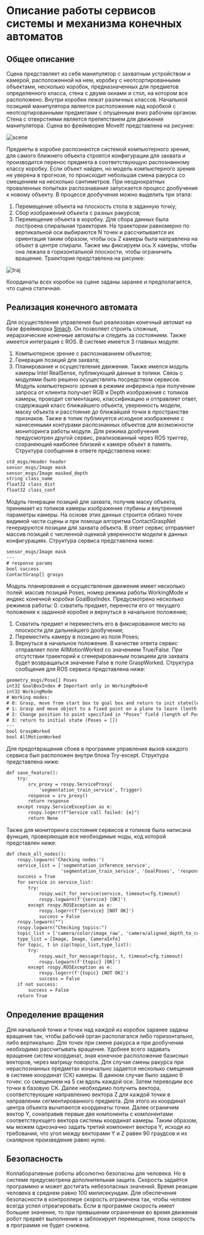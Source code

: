 # Описание работы сервисов системы и механизма конечных автоматов

## Общее описание

Сцена представляет из себя манипулятор с захватным устройством и камерой, расположенной на нем, коробку с неотсортированными объектами, несколько коробок, предназначенных для предметов  определенного класса, стена с двумя окнами и стол, на котором все расположено. Внутри коробки лежат различных классов. Начальной позицией манипулятора является расположение над коробкой с неотсортированными предметами с опущенным вниз рабочим органом. Стена с отверстиями является препятствием для движения манипулятора. Сцена во фреймворке MoveIt! представлена на рисунке:

![scene](images/scene.png)

Предметы в коробке распознаются системой компьютерного зрения, для самого ближнего объекта строятся конфигурации для захвата и производится перенос предмета в соответствующую распознанному классу коробку. Если объект найден, но модель компьютерного зрения не уверена в прогнозе, то происходит небольшая смена ракурса со смещением на несколько сантиметров. При неоднократных проваленных попытках распознавания запускается процесс дообучения к новому объекту.
В процессе дообучения можно выделить три этапа:
1. Перемещение объекта на плоскость стола в заданную точку;
2. Сбор изображений объекта с разных ракурсов;
3. Перемещение объекта в коробку.
Для сбора данных была построена спиральная траектория. На траектории равномерно по вертикальной оси выбираются N точек и рассчитывается их ориентация таким образом, чтобы ось Z камеры была направлена на объект в центре спирали. Также мы фиксируем ось X камеры, чтобы она лежала в горизонтальной плоскости, чтобы ограничить вращение. Траектория представлена на рисунке:

![traj](images/traj.png)

Координаты всех коробок на сцене заданы заранее и предполагается, что сцена статичная. 

## Реализация конечного автомата

Для осуществления управления был реализован конечный автомат на базе фреймворка [Smach](http://wiki.ros.org/smach). Он позволяет строить сложные, иерархические конечные автоматы и следить за состоянием. Также имеется интеграция с ROS.
В системе имеется 3 главных модуля:
1. Компьютерное зрение с распознаванием объектов;
2. Генерация позиций для захвата;
3. Планирование и осуществление движения.
Также имелся модуль камеры Intel RealSense, публикующий данные в топики. Связь с модулями было решено осуществлять посредством сервисов.
Модуль компьютерного зрения в режиме инференса при получении запроса от клиента получает RGB и Depth изображения с топиков камеры, проводит сегментацию, классификацию и отправляет ответ, содержащий класс ближайшего объекта, уверенность модели, маску объекта и расстояние до ближайшей точки в пространстве признаков. Также в топик публикуется исходное изображение с нанесенными контурами распознанных объектов для возможности мониторинга работы модуля.  Для режима дообучения предусмотрен другой сервис, реализованный через ROS триггер, сохраняющий наиболее близкий к камере объект в память.
Структура сообщения в ответе представлена ниже:

```txt
std_msgs/Header header
sensor_msgs/Image mask
sensor_msgs/Image masked_depth
string class_name
float32 class_dist
float32 class_conf
```

Модуль генерации позиций для захвата, получив маску объекта, принимает из топиков камеры изображение глубины и внутренние параметры камеры. На основе этих данных строится облако точек видимой части сцены и при помощи алгоритма ContactGraspNet генерируются позиции для захвата объекта. В ответ сервис отправляет массив позиций с численной оценкой уверенности модели в данных конфигурациях. Структура сервиса представлена ниже:

```txt
sensor_msgs/Image mask
---
# response params
bool success
ContactGrasp[] grasps
```

Модуль планирования и осуществления движения имеет несколько полей: массив позиций Poses, номер режима работы WorkingMode и индекс конечной коробки GoalBoxIndex. Предусмотрено несколько режимов работы:
0. схватить предмет, перенести его от текущего положения к заданной коробке и вернуться в начальное положение;
1. Схватить предмет и переместить его в фиксированное место на плоскости для дальнейшего дообучения;
2. Переместить камеру в позицию из поля Poses;
3. Вернуться в начальное положение.
В качестве ответа сервис отправляет поле AllMotionWorked со значением True/False. При отсутствии траекторий к сгенерированным позициям для захвата будет возвращаться значение False в поле GraspWorked. Структура сообщения для ROS сервиса представлена ниже:

```txt
geometry_msgs/Pose[] Poses
int32 GoalBoxIndex # Important only in WorkingMode=0
int32 WorkingMode
# Working modes:
# 0: Grasp, move from start box to goal box and return to init state(length of Poses > 0)
# 1: Grasp and move object to a fixed point on a plane to learn (lenth of poses > 0); 
# 2: Change position to point specified in "Poses" field (length of Poses = 1); used in learning process
# 3: return to initial state (Poses = [])
---
bool GraspWorked
bool AllMotionWorked
```
Для предотвращения сбоев в программе управления вызов каждого сервиса был расположен внутри блока Try-except. Структура представлена ниже:

```txt
def save_feature():
    try:
        srv_proxy = rospy.ServiceProxy(
            'segmentation_train_service', Trigger)
        response = srv_proxy()
        return response
    except rospy.ServiceException as e:
        rospy.logerr(f"Service call failed: {e}")
        return None
```
Также для мониторинга состояния сервисов и топиков была написана функция, проверяющая все необходимые ноды, код которой представлен ниже:

```txt
def check_all_nodes():
    rospy.logwarn('Checking nodes:')
    service_list = ['segmentation_inference_service',
                    'segmentation_train_service', 'GoalPoses', 'response', 'gripper_state']
    success = True
    for service in service_list:
        try:
            rospy.wait_for_service(service, timeout=cfg.timeout)
            rospy.logwarn(f'{service} [OK]')
        except rospy.ROSException as e:
            rospy.logerr(f'{service} [NOT OK]')
            success = False
    rospy.logwarn("")
    rospy.logwarn("Checking topics:")
    topic_list = ['camera/color/image_raw', 'camera/aligned_depth_to_color/image_raw', 'camera/color/camera_info']
    type_list = [Image, Image, CameraInfo]
    for topic, t in zip(topic_list,type_list):
        try:
            rospy.wait_for_message(topic, t, timeout=cfg.timeout)
            rospy.logwarn(f'{topic} [OK]')
        except rospy.ROSException as e:
            rospy.logerr(f'{topic} [NOT OK]')
            success = False
    if not success:
        success = False
    return True
```
## Определение вращения

Для начальной точки и точек над каждой из коробок заранее заданы вращения так, чтобы рабочий орган располагался либо горизонтально, либо вертикально. Для точек при смене ракурса и при дообучении необходимо рассчитывать вращение. Удобнее всего задавать вращение систем координат, зная конечное расположение базисных векторов, через матрицу поворота.
Для случая смены ракурса при нераспознанных предметах изначально задается несколько смещения в системе координат (СК) камеры. В данном случае было задано 6 точек: со смещением на 5 см вдоль каждой оси.  Затем переводим все точки в базовую СК. Далее необходимо получить вектора, соответствующие направлению вектора Z для каждой точки в направлении сегментированного предмета. Для этого из координат центра объекта вычитаются координаты точки. Далее ограничим вектор Y, сонаправив первые две компоненты с компонентами соответствующего вектора системы координат камеры. Таким образом, мы можем однозначно задать третий компонент вектора Y, исходя из требования, что угол между векторами Y и Z равен 90 граудсов и их скалярное произведение равно нулю.

## Безопасность

Коллаборативные роботы абсолютно безопасны для человека. Но в системе предусмотрена дополнительная защита. Скорость задаётся программно и может достигать небезопасных значений. Время реакции человека в среднем равно 100 милисекундам. Для обеспечения безопасности в контроллере скорость ограничена так, чтобы человек всегда успел отреагировать. Если в программе скорость имеет большее значение, то при превышении ограничения во время движения робот прервёт выполнение и заблокирует перемещение, пока скорость в программе не будет снижена. 

